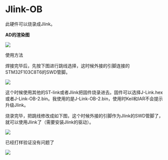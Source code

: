 # Jlink-OB

此硬件可以烧录成Jlink。

**AD的渲染图**

![](https://gitee.com/strongercjd/PCB/raw/master/Jlink-OB/image/0.jpg)

使用方法

焊接完毕后，先按下图进行跳线选择，这时候外接的引脚连接的STM32F103C8T6的SWD管脚。

![](https://gitee.com/strongercjd/PCB/raw/master/Jlink-OB/image/1.jpg)

这个时候使用其他的ST-link或者Jlink把固件烧录进去。固件可以选择J-Link.hex或者J-Link-OB-2.bin。我使用的是J-Link-OB-2.bin，使用时Keil和IAR不会提示升级Jlink。

烧录完毕，把跳线修改成如下图，这个时候外接的引脚作为Jlink的SWD管脚了，就可以使用Jlink了（需要安装Jlink的驱动）。

![](https://gitee.com/strongercjd/PCB/raw/master/Jlink-OB/image/3.jpg)



已经打样验证没有问题了

![](https://gitee.com/strongercjd/PCB/raw/master/Jlink-OB/image/4.jpg)

